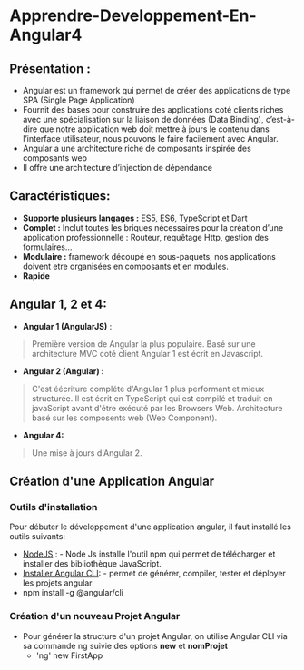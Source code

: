 # Apprendre-Developpement-En-Angular4
## Présentation : 
- Angular est un framework qui permet de créer des applications de type SPA (Single Page Application)
- Fournit des bases pour construire des applications coté clients riches avec une spécialisation sur la liaison de données (Data Binding), c’est-à-dire que notre application web doit mettre à jours le contenu dans l’interface utilisateur, nous pouvons le faire facilement avec Angular.
- Angular a une architecture riche de composants inspirée des composants web
- Il offre une architecture d’injection de dépendance  
## Caractéristiques:
-	**Supporte plusieurs langages :** ES5, ES6, TypeScript et Dart
-	**Complet :** Inclut toutes les briques nécessaires pour la création d’une application professionnelle : Routeur, requêtage Http, gestion des formulaires…
-	**Modulaire :** framework découpé en sous-paquets, nos applications doivent etre organisées en composants et en modules.
-	**Rapide** 
## Angular 1, 2 et 4:
- **Angular 1 (AngularJS)** : 
 >Première version de Angular la plus populaire.
 >Basé sur une architecture MVC coté client
 >Angular 1 est écrit en Javascript.
 - **Angular 2 (Angular) :**
 >C'est éécriture compléte d'Angular 1 plus performant et mieux structurée.
 >Il est écrit en TypeScript qui est compilé et traduit en javaScript avant d'étre exécuté par les Browsers Web.
 > Architecture basé sur les composents web (Web Component).
 - **Angular 4:** 
 > Une mise à jours d'Angular 2.
 ## Création d'une Application Angular 
 ### Outils d'installation
 Pour débuter le développement d'une application angular, il faut installé les outils suivants: 

- [NodeJS](https://nodejs.org/en/download/) : - Node Js installe l'outil npm qui permet de télécharger et installer des bibliothèque JavaScript.
- [Installer Angular CLI](https://cli.angular.io/): - permet de générer, compiler, tester et déployer les projets angular 
- npm install -g @angular/cli
### Création d'un nouveau Projet Angular
- Pour générer la structure d'un projet Angular, on utilise Angular CLI via sa commande ng suivie des options **new** et **nomProjet**
   - 'ng' new FirstApp







